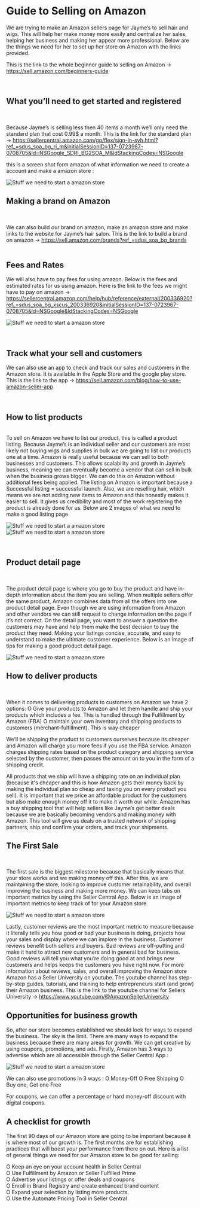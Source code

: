 # Guide to Selling on Amazon

We are trying to make an Amazon sellers page for Jayme’s to sell hair and wigs. This will help her make money more easily and centralize her sales, helping her business and making her appear more professional.
Below are the things we need for her to set up her store on Amazon with the links provided. 

This is the link to the whole beginner guide to selling on Amazon → https://sell.amazon.com/beginners-guide 

<br />

## What you’ll need to get started and registered

<br />

Because Jayme’s is selling less then 40 items a month we’ll only need the standard plan that cost 0.99$ a month. This is the link for the standard plan →  https://sellercentral.amazon.com/gp/flex/sign-in-syh.html?ref_=sdus_soa_bg_ri_m&initialSessionID=137-0723967-0708705&ld=NSGoogle_SDRI_BG2SOA_M&ldStackingCodes=NSGoogle

this is a screen shot form amazon of what information we need to create a account and make a amazon store :

![Stuff we need to start a amazon store](/images/Amazon_requierments.jpg)

## Making a brand on Amazon

<br />

We can also build our brand on amazon, make an amazon store and make links to the website for Jayme’s hair salon. This is the link to build a brand on amazon → https://sell.amazon.com/brands?ref_=sdus_soa_bg_brands 
<br /><br />

## Fees and Rates
We will also have to pay fees for using amazon. Below is the fees and estimated rates for us using amazon. Here is the link to the fees we might have to pay on amazon → https://sellercentral.amazon.com/help/hub/reference/external/200336920?ref_=sdus_soa_bg_xscus_200336920&initialSessionID=137-0723967-0708705&ld=NSGoogle&ldStackingCodes=NSGoogle 

![Stuff we need to start a amazon store](/images/Amazon_fees.jpg)

<br />

## Track what your sell and customers
We can also use an app to check and track our sales and customers in the Amazon store. It is available in the Apple Store and the google play store. This is the link to the app →  https://sell.amazon.com/blog/how-to-use-amazon-seller-app

<br />

## How to list products
<br />
To sell on Amazon we have to list our product, this is called a product listing. Because Jayme’s is an individual seller and our customers are most likely not buying wigs and supplies in bulk we are going to list our products one at a time. Amazon is really useful because we can sell to both businesses and customers. This allows scalability and growth in Jayme’s business, meaning we can eventually become a vendor that can sell in bulk when the business grows bigger. We can do this on Amazon without additional fees being applied. The listing on Amazon is important because a Successful listing = successful launch. Also, we are reselling hair, which means we are not adding new items to Amazon and this honestly makes it easier to sell. It gives us credibility and most of the work registering the product is already done for us. Below are 2 images of what we need to make a good listing page

![Stuff we need to start a amazon store](/images/Listing_Page.jpg)
![Stuff we need to start a amazon store](/images/Listing_Page2.jpg)

<br />

## Product detail page

<br />

The product detail page is where you go to buy the product and have in-depth information about the item you are selling. When multiple sellers offer the same product, Amazon combines data from all the offers into one product detail page. Even though we are using information from Amazon and other vendors we can still request to change information on the page if it’s not correct. On the detail page, you want to answer a question the customers may have and help them make the best decision to buy the product they need. Making your listings concise, accurate, and easy to understand to make the ultimate customer experience. Below is an image of tips for making a good product detail page.

![Stuff we need to start a amazon store](/images/Amazon_details.jpg)

## How to deliver products
<br />


When it comes to delivering products to customers on Amazon we have 2 options: 
O Give your products to Amazon and let them handle and ship your products which includes a fee. This is handled through the Fulfillment by Amazon (FBA)
O maintain your own inventory and shipping products to customers (merchant-fulfillment). This is way cheaper

We’ll be shipping the product to customers ourselves because its cheaper and Amazon will charge you more fees if you use the FBA service. Amazon charges shipping rates based on the product category and shipping service selected by the customer, then passes the amount on to you in the form of a shipping credit. 

All products that we ship will have a shipping rate on an individual plan (because it's cheaper and this is how Amazon gets their money back by making the individual plan so cheap and taxing you on every product you sell). It is important that we price an affordable product for the customers but also make enough money off it to make it worth our while. Amazon has a buy shipping tool that will help sellers like Jayme’s get better deals because we are basically becoming vendors and making money with Amazon. This tool will give us deals on a trusted network of shipping partners, ship and confirm your orders, and track your shipments.

## The First Sale

<br />


The first sale is the biggest milestone because that basically means that your store works and we making money off this. After this, we are maintaining the store, looking to improve customer retainability, and overall improving the business and making more money. We can keep tabs on important metrics by using the Seller Central App. Below is an image of important metrics to keep track of for your Amazon store. 

![Stuff we need to start a amazon store](/images/Performance_Metrics.jpg)

Lastly, customer reviews are the most important metric to measure because it literally tells you how good or bad your business is doing, projects how your sales and display where we can implore in the business. Customer reviews benefit both sellers and buyers. Bad reviews are off-putting and make it hard to attract new customers and in general bad for business. Good reviews will tell you what you’re doing good at and brings new customers and helps keeps the customers you have right now. For more information about reviews, sales, and overall improving the Amazon store Amazon has a Seller University on youtube. The youtube channel has step-by-step guides, tutorials, and training to help entrepreneurs start (and grow) their Amazon business. This is the link to the youtube channel for Sellers University  → https://www.youtube.com/@AmazonSellerUniversity 

## Opportunities for business growth


So, after our store becomes established we should look for ways to expand the business. The sky is the limit. There are many ways to expand the business because there are many areas for growth. We can get creative by using coupons, promotions, and ads. Firstly, Amazon has 3 ways to advertise which are all accessible through the Seller Central App :

![Stuff we need to start a amazon store](/images/Ways_to_use_ads.jpg)


We can also use promotions in 3 ways : 
O Money-Off
O Free Shipping
O Buy one, Get one Free

For coupons, we can offer a percentage or hard money-off discount with digital coupons. 

## A checklist for growth

The first 90 days of our Amazon store are going to be important because it is where most of our growth is. The first months are for establishing practices that will boost your performance from there on out. Here is a list of general things we need for our Amazon store to be good for selling: 

O Keep an eye on your account health in Seller Central <br />
O Use Fulfillment by Amazon or Seller Fulfilled Prime <br />
O Advertise your listings or offer deals and coupons <br />
O Enroll in Brand Registry and create enhanced brand content<br /> 
O Expand your selection by listing more products <br />
O Use the Automate Pricing Tool in Seller Central<br />

